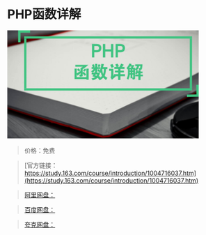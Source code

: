 # PHP函数详解

![img](../../../assets/study163/free/8ADC84B8DEDCD44922613494246D4C39.png)

> 价格：免费

> [官方链接：https://study.163.com/course/introduction/1004716037.htm](https://study.163.com/course/introduction/1004716037.htm)

> [阿里网盘：]()

> [百度网盘：]()

> [夸克网盘：]()
